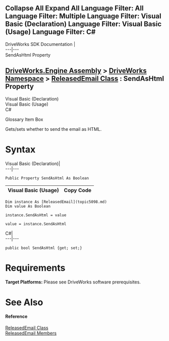        

 Collapse All Expand All  Language Filter: All  Language Filter: Multiple  Language Filter: Visual Basic (Declaration) Language Filter: Visual Basic (Usage) Language Filter: C#  
---  
DriveWorks SDK Documentation  |   
---|---  
SendAsHtml Property   
  
[DriveWorks.Engine Assembly](topic2156.md) > [DriveWorks Namespace](topic2159.md) > [ReleasedEmail Class](topic5098.md) : SendAsHtml Property  
---  
  
Visual Basic (Declaration)    
Visual Basic (Usage)    
C# 

Glossary Item Box

Gets/sets whether to send the email as HTML. 

# Syntax

Visual Basic (Declaration)|   
---|---  
      
    
    Public Property SendAsHtml As Boolean  
  
Visual Basic (Usage)| Copy Code  
---|---  
      
    
    Dim instance As [ReleasedEmail](topic5098.md)
    Dim value As Boolean
     
    instance.SendAsHtml = value
     
    value = instance.SendAsHtml  
  
C#|   
---|---  
      
    
    public bool SendAsHtml {get; set;}  
  
# Requirements

**Target Platforms:** Please see DriveWorks software prerequisites.

# See Also

#### Reference

[ReleasedEmail Class](topic5098.md)   
[ReleasedEmail Members](topic5099.md)


